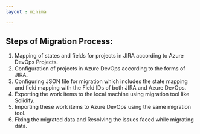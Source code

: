 ```yaml
---
layout : minima

---
```


<h2> Steps of Migration Process: </h2>

1.	Mapping of states and fields for projects in JIRA according to Azure DevOps Projects. 
2.	Configuration of projects in Azure DevOps according to the forms of JIRA.
3.	Configuring JSON file for migration which includes the state mapping and field mapping with the Field IDs of both JIRA and Azure DevOps.
4.	Exporting the work items to the local machine using migration tool like Solidify.
5.	Importing these work items to Azure DevOps using the same migration tool.
6.	Fixing the migrated data and Resolving the issues faced while migrating data.
